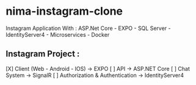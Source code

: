 # nima-instagram-clone
Instagram Application With :
ASP.Net Core - EXPO - SQL Server - IdentityServer4 - Microservices - Docker

Instagram Project :
---
[X] Client (Web - Android - IOS)    ->  EXPO
[ ] API                             ->  ASP.NET Core
[ ] Chat System                     ->  SignalR
[ ] Authorization & Authentication  ->  IdentityServer4
